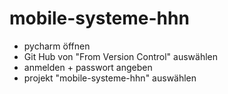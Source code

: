 # mobile-systeme-hhn
* pycharm öffnen
* Git Hub von "From Version Control" auswählen
* anmelden + passwort angeben
* projekt "mobile-systeme-hhn" auswählen